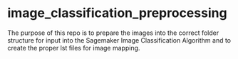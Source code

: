 # image_classification_preprocessing
The purpose of this repo is to prepare the images into the correct folder structure for input into the Sagemaker Image Classification Algorithm and to create the proper lst files for image mapping. 
